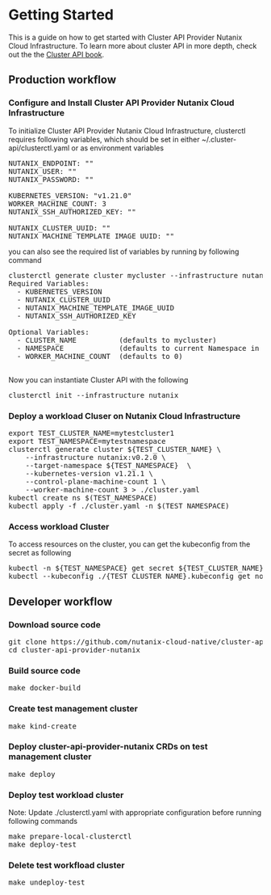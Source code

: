 # Getting Started

This is a guide on how to get started with Cluster API Provider Nutanix Cloud Infrastructure. To learn more about cluster API in more depth, check out the the [Cluster API book](https://cluster-api.sigs.k8s.io/).

## Production workflow

### Configure and Install Cluster API Provider Nutanix Cloud Infrastructure
To initialize Cluster API Provider Nutanix Cloud Infrastructure, clusterctl requires following variables, which should be set in either ~/.cluster-api/clusterctl.yaml or as environment variables
<pre>
NUTANIX_ENDPOINT: ""
NUTANIX_USER: ""
NUTANIX_PASSWORD: ""

KUBERNETES_VERSION: "v1.21.0"
WORKER_MACHINE_COUNT: 3
NUTANIX_SSH_AUTHORIZED_KEY: ""

NUTANIX_CLUSTER_UUID: ""
NUTANIX_MACHINE_TEMPLATE_IMAGE_UUID: ""
</pre>

you can also see the required list of variables by running by following command
<pre>
clusterctl generate cluster mycluster --infrastructure nutanix:v0.2.0 --list-variables           
Required Variables:
  - KUBERNETES_VERSION
  - NUTANIX_CLUSTER_UUID
  - NUTANIX_MACHINE_TEMPLATE_IMAGE_UUID
  - NUTANIX_SSH_AUTHORIZED_KEY

Optional Variables:
  - CLUSTER_NAME          (defaults to mycluster)
  - NAMESPACE             (defaults to current Namespace in the KubeConfig file)
  - WORKER_MACHINE_COUNT  (defaults to 0)

</pre>

Now you can instantiate Cluster API with the following
<pre>
clusterctl init --infrastructure nutanix
</pre>

### Deploy a workload Cluser on Nutanix Cloud Infrastructure
<pre>
export TEST_CLUSTER_NAME=mytestcluster1
export TEST_NAMESPACE=mytestnamespace
clusterctl generate cluster ${TEST_CLUSTER_NAME} \
    --infrastructure nutanix:v0.2.0 \
    --target-namespace ${TEST_NAMESPACE}  \
    --kubernetes-version v1.21.1 \
    --control-plane-machine-count 1 \
    --worker-machine-count 3 > ./cluster.yaml
kubectl create ns $(TEST_NAMESPACE)
kubectl apply -f ./cluster.yaml -n $(TEST_NAMESPACE)
</pre>

### Access workload Cluster
To access resources on the cluster, you can get the kubeconfig from the secret as following
<pre>
kubectl -n ${TEST_NAMESPACE} get secret ${TEST_CLUSTER_NAME}-kubeconfig -o json | jq -r .data.value | base64 --decode > ${TEST_CLUSTER_NAME}.kubeconfig
kubectl --kubeconfig ./{TEST_CLUSTER_NAME}.kubeconfig get nodes 
</pre>

## Developer workflow

### Download source code
<pre>
git clone https://github.com/nutanix-cloud-native/cluster-api-provider-nutanix.git
cd cluster-api-provider-nutanix
</pre>

### Build source code
<pre>
make docker-build
</pre>

### Create test management cluster
<pre>
make kind-create
</pre>

### Deploy cluster-api-provider-nutanix CRDs on test management cluster
<pre>
make deploy
</pre>
### Deploy test workload cluster
Note: Update ./clusterctl.yaml with appropriate configuration before running following commands
<pre>
make prepare-local-clusterctl
make deploy-test
</pre>

### Delete test workfload cluster
<pre>
make undeploy-test
</pre>
